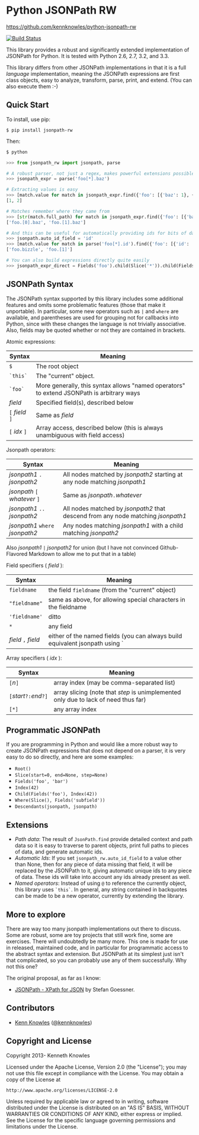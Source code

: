 Python JSONPath RW
==================

https://github.com/kennknowles/python-jsonpath-rw

[![Build Status](https://travis-ci.org/kennknowles/python-jsonpath-rw.png)](https://travis-ci.org/kennknowles/python-jsonpath-rw)

This library provides a robust and significantly extended implementation of JSONPath for Python.
It is tested with Python 2.6, 2.7, 3.2, and 3.3.

This library differs from other JSONPath implementations in that it
is a full _language_ implementation, meaning the JSONPath expressions 
are first class objects, easy to analyze, transform, parse, print, 
and extend. (You can also execute them :-)

Quick Start
-----------

To install, use pip:

```
$ pip install jsonpath-rw
```

Then:

```python
$ python

>>> from jsonpath_rw import jsonpath, parse

# A robust parser, not just a regex, makes powerful extensions possible
>>> jsonpath_expr = parse('foo[*].baz')

# Extracting values is easy
>>> [match.value for match in jsonpath_expr.find({'foo': [{'baz': 1}, {'baz': 2}]})]
[1, 2]

# Matches remember where they came from
>>> [str(match.full_path) for match in jsonpath_expr.find({'foo': [{'baz': 1}, {'baz': 2}]})]
['foo.[0].baz', 'foo.[1].baz']

# And this can be useful for automatically providing ids for bits of data that do not have them (currently a global switch)
>>> jsonpath.auto_id_field = 'id'
>>> [match.value for match in parse('foo[*].id').find({'foo': [{'id': 'bizzle'}, {'baz': 3}]})]
['foo.bizzle', 'foo.[1]']

# You can also build expressions directly quite easily 
>>> jsonpath_expr_direct = Fields('foo').child(Slice('*')).child(Fields('baz'))  # This is equivalent
```


JSONPath Syntax
---------------

The JSONPath syntax supported by this library includes some additional
features and omits some problematic features (those that make it unportable).
In particular, some new operators such as `|` and `where` are available, and parentheses
are used for grouping not for callbacks into Python, since with these changes
the language is not trivially associative. Also, fields may be quoted whether or 
not they are contained in brackets.

Atomic expressions:

Syntax                        | Meaning
------------------------------|-------------------
`$`                           | The root object
`` `this` ``                  | The "current" object.
`` `foo` ``                   | More generally, this syntax allows "named operators" to extend JSONPath is arbitrary ways
_field_                       | Specified field(s), described below
`[` _field_ `]`               | Same as _field_
`[` _idx_ `]`                 | Array access, described below (this is always unambiguous with field access)

Jsonpath operators:

Syntax                                 | Meaning
---------------------------------------|---------------------------------------------------------------------
_jsonpath1_ `.` _jsonpath2_            | All nodes matched by _jsonpath2_ starting at any node matching _jsonpath1_
_jsonpath_ `[` _whatever_ `]`          | Same as _jsonpath_`.`_whatever_
_jsonpath1_ `..`	 _jsonpath2_       | All nodes matched by _jsonpath2_ that descend from any node matching _jsonpath1_
_jsonpath1_ `where` _jsonpath2_        | Any nodes matching _jsonpath1_ with a child matching _jsonpath2_

Also _jsonpath1_ `|` _jsonpath2_ for union (but I have not convinced Github-Flavored Markdown to allow
me to put that in a table)

Field specifiers ( _field_ ):

Syntax                      | Meaning
----------------------------|----------------------------------------
`fieldname`                 | the field `fieldname` (from the "current" object)
`"fieldname"`               | same as above, for allowing special characters in the fieldname
`'fieldname'`               | ditto
`*`	                        | any field
_field_ `,` _field_         | either of the named fields (you can always build equivalent jsonpath using `|`)

Array specifiers ( _idx_ ):

Syntax                                 | Meaning
---------------------------------------|----------------------------------------
 `[`_n_`]`                             | array index (may be comma-separated list)
 `[`_start_`?:`_end_`?]`               | array slicing (note that _step_ is unimplemented only due to lack of need thus far)
 `[*]`                                 | any array index


Programmatic JSONPath
---------------------

If you are programming in Python and would like a more robust way to create JSONPath
expressions that does not depend on a parser, it is very easy to do so directly, 
and here are some examples:

 - `Root()`
 - `Slice(start=0, end=None, step=None)`
 - `Fields('foo', 'bar')`
 - `Index(42)`
 - `Child(Fields('foo'), Index(42))`
 - `Where(Slice(), Fields('subfield'))`
 - `Descendants(jsonpath, jsonpath)`


Extensions
----------

 - _Path data_: The result of `JsonPath.find` provide detailed context and path
   data so it is easy to traverse to parent objects, print full paths to pieces
   of data, and generate automatic ids.
 - _Automatic Ids_: If you set `jsonpath_rw.auto_id_field` to a value other than 
   None, then for any piece of data missing that field, it will be replaced by 
   the JSONPath to it, giving automatic unique ids to any piece of data. These ids will
   take into account any ids already present as well.
 - _Named operators_: Instead of using `@` to reference the currently object, this library
   uses `` `this` ``. In general, any string contained in backquotes can be made to be
   a new operator, currently by extending the library.


More to explore
---------------

There are way too many jsonpath implementations out there to discuss.
Some are robust, some are toy projects that still work fine, some are 
exercises. There will undoubtedly be many more. This one is made
for use in released, maintained code, and in particular for
programmatic access to the abstract syntax and extension. But 
JSONPath at its simplest just isn't that complicated, so
you can probably use any of them successfully. Why not this one?

The original proposal, as far as I know:

 * [JSONPath - XPath for JSON](http://goessner.net/articles/JSONPath/) by Stefan Goessner.


Contributors
------------

 * [Kenn Knowles](https://github.com/kennknowles) ([@kennknowles](https://twitter.com/KennKnowles))


Copyright and License
---------------------

Copyright 2013- Kenneth Knowles

Licensed under the Apache License, Version 2.0 (the "License");
you may not use this file except in compliance with the License.
You may obtain a copy of the License at

    http://www.apache.org/licenses/LICENSE-2.0

Unless required by applicable law or agreed to in writing, software
distributed under the License is distributed on an "AS IS" BASIS,
WITHOUT WARRANTIES OR CONDITIONS OF ANY KIND, either express or implied.
See the License for the specific language governing permissions and
limitations under the License.
